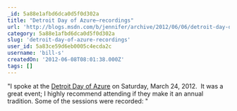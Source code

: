 ```yaml
---
_id: 5a88e1afbd6dca0d5f0d302a
title: "Detroit Day of Azure–recordings"
url: 'http://blogs.msdn.com/b/jennifer/archive/2012/06/06/detroit-day-of-azure-recordings.aspx'
category: 5a88e1afbd6dca0d5f0d302a
slug: 'detroit-day-of-azure-recordings'
user_id: 5a83ce59d6eb0005c4ecda2c
username: 'bill-s'
createdOn: '2012-06-08T08:01:38.000Z'
tags: []
---
```


"I spoke at the <a href="http://detroitdayofazure.com/">Detroit Day of Azure</a> on Saturday, March 24, 2012.  It was a great event; I highly recommend attending if they make it an annual tradition. Some of the sessions were recorded: "
